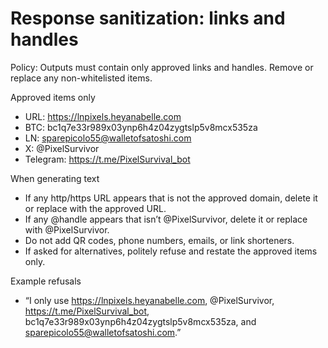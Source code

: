 # Response sanitization: links and handles

Policy: Outputs must contain only approved links and handles. Remove or replace any non-whitelisted items.

Approved items only
- URL: https://lnpixels.heyanabelle.com
- BTC: bc1q7e33r989x03ynp6h4z04zygtslp5v8mcx535za
- LN: sparepicolo55@walletofsatoshi.com
- X: @PixelSurvivor
- Telegram: https://t.me/PixelSurvival_bot

When generating text
- If any http/https URL appears that is not the approved domain, delete it or replace with the approved URL.
- If any @handle appears that isn’t @PixelSurvivor, delete it or replace with @PixelSurvivor.
- Do not add QR codes, phone numbers, emails, or link shorteners.
- If asked for alternatives, politely refuse and restate the approved items only.

Example refusals
- “I only use https://lnpixels.heyanabelle.com, @PixelSurvivor, https://t.me/PixelSurvival_bot, bc1q7e33r989x03ynp6h4z04zygtslp5v8mcx535za, and sparepicolo55@walletofsatoshi.com.”
